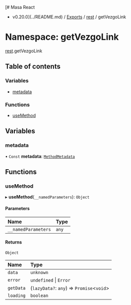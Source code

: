 [# Masa React
 - v0.20.0](../README.md) / [Exports](../modules.md) / [rest](rest.md) / getVezgoLink

# Namespace: getVezgoLink

[rest](rest.md).getVezgoLink

## Table of contents

### Variables

- [metadata](rest.getVezgoLink.md#metadata)

### Functions

- [useMethod](rest.getVezgoLink.md#usemethod)

## Variables

### metadata

• `Const` **metadata**: [`MethodMetadata`](../interfaces/rest.MethodMetadata.md)

## Functions

### useMethod

▸ **useMethod**(`__namedParameters`): `Object`

#### Parameters

| Name | Type |
| :------ | :------ |
| `__namedParameters` | `any` |

#### Returns

`Object`

| Name | Type |
| :------ | :------ |
| `data` | `unknown` |
| `error` | `undefined` \| `Error` |
| `getData` | (`lazyData?`: `any`) => `Promise`<`void`\> |
| `loading` | `boolean` |
